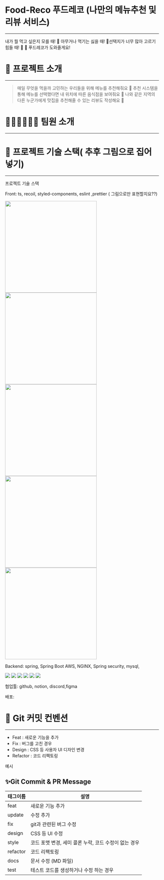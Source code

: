 # Food-Reco 푸드레코 (나만의 메뉴추천 및 리뷰 서비스)

---

내가 뭘 먹고 싶은지 모를 때! 🤔 아무거나 먹기는 싫을 때! 🤨선택지가 너무 많아 고르기 힘들 때! 🤕 🍱 푸드레코가 도와줄게요! 

# 🍲 프로젝트 소개

---

> 매일 무엇을 먹을까 고민하는 우리들을 위해 메뉴를 추천해줘요 🥐
추천 시스템을 통해 메뉴를 선택했다면 내 위치에 따른 음식점을 보여줘요 🍛
나와 같은 지역의 다른 누군가에게 맛집을 추천해줄 수 있는 리뷰도 작성해요 🍙
> 

# 👩🏻‍💻🧑🏻‍💻 팀원 소개

---

# 💪 프로젝트 기술 스택( 추후 그림으로 집어넣기)

---

프로젝트 기술 스택

Front: ts, recoil, styled-components, eslint ,prettier ( 그림으로만 표현할지요??)

<img src="https://user-images.githubusercontent.com/104165186/190957071-003561f7-90a6-4315-89fc-1d2a3819d4c7.png" width="300" height="300">

<img src="https://user-images.githubusercontent.com/104165186/190957243-842856cf-6554-48df-8a52-d758b82cf5d3.png" width="300" height="300">

<img src="https://user-images.githubusercontent.com/104165186/190956773-7e5a983c-6783-4250-bbf5-d9af67df937f.png" width="300" height="300">

<img src="https://user-images.githubusercontent.com/104165186/190957344-69ad27a5-f93d-490b-8b73-33328ed4fccc.png" width="300" height="300">

<img src="https://user-images.githubusercontent.com/104165186/190957417-94012ad2-1b69-463d-83e8-b9191d3d01cc.png" width="300" height="300">

Backend: spring, Spring Boot AWS, NGINX, Spring security, mysql, 


<img src="https://img.shields.io/badge/spring-6DB33F?style=for-the-badge&logo=spring&logoColor=white" >

<img src="https://img.shields.io/badge/springsecurity-6DB33F?style=for-the-badge&logo=springsecurity&logoColor=white">

<img src="https://img.shields.io/badge/springboot-236DB33F?style=for-the-badge&logo=springboot&logoColor=white">

<img src="https://img.shields.io/badge/amazonaws-232F3E?style=for-the-badge&logo=amazonaws&logoColor=white" >

<img src="https://img.shields.io/badge/mysql-4479A1?style=for-the-badge&logo=mysql&logoColor=white">

<img src="https://img.shields.io/badge/nginx-009639?style=for-the-badge&logo=nginx&logoColor=white">


협업툴: github, notion, discord,figma

배포: 

# 💪 Git 커밋 컨벤션

---

- Feat : 새로운 기능을 추가
- Fix : 버그를 고친 경우
- Design : CSS 등 사용자 UI 디자인 변경
- Refactor : 코드 리팩토링

예시







## ✨Git Commit & PR Message

| 태그이름 | 설명                                                  |
| -------- | ----------------------------------------------------- |
| feat     | 새로운 기능 추가                                      |
| update     | 수정 추가                                      |
| fix      | git과 관련된 버그 수정                                             |
| design   | CSS 등 UI 수정                                 |
| style    | 코드 포맷 변경, 세미 콜론 누락, 코드 수정이 없는 경우 |
| refactor | 코드 리팩토링                                         |
| docs     | 문서 수정 (MD 파일)                                   |
| test     | 테스트 코드를 생성하거나 수정 하는 경우               |
